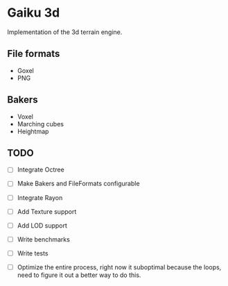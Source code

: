 # Gaiku 3d

Implementation of the 3d terrain engine.

## File formats

- Goxel
- PNG

## Bakers

- Voxel
- Marching cubes
- Heightmap

## TODO

- [ ] Integrate Octree
- [ ] Make Bakers and FileFormats configurable
- [ ] Integrate Rayon
- [ ] Add Texture support
- [ ] Add LOD support
- [ ] Write benchmarks
- [ ] Write tests
- [ ] Optimize the entire process, right now it suboptimal because the loops,
need to figure it out a better way to do this.


